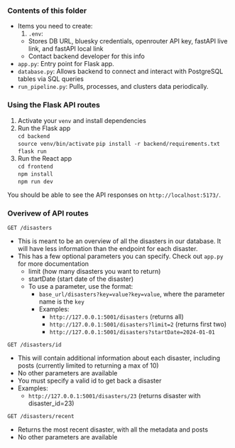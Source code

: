 ### Contents of this folder
  - Items you need to create:
    1. `.env`:
      - Stores DB URL, bluesky credentials, openrouter API key, fastAPI live link, and fastAPI local link
      - Contact backend developer for this info
  - `app.py`: Entry point for Flask app.
  - `database.py`: Allows backend to connect and interact with PostgreSQL tables via SQL queries
  - `run_pipeline.py`: Pulls, processes, and clusters data periodically.

### Using the Flask API routes 

1. Activate your `venv` and install dependencies
2. Run the Flask app \
    `cd backend` \
    `source venv/bin/activate`
    `pip install -r backend/requirements.txt`
    `flask run`
3. Run the React app \
    `cd frontend` \
    `npm install` \
    `npm run dev`

You should be able to see the API responses on `http://localhost:5173/`.

### Overivew of API routes

`GET /disasters`
- This is meant to be an overview of all the disasters in our database. It will have less information than the endpoint for each disaster. 
- This has a few optional parameters you can specify. Check out `app.py` for more documentation 
  - limit (how many disasters you want to return)
  - startDate (start date of the disaster)
  - To use a parameter, use the format: 
    - `base_url/disasters?key=value?key=value`, where the parameter name is the `key` 
    - Examples: 
      - `http://127.0.0.1:5001/disasters` (returns all) 
      - `http://127.0.0.1:5001/disasters?limit=2` (returns first two)
      - `http://127.0.0.1:5001/disasters?startDate=2024-01-01` 

`GET /disasters/id` 
- This will contain additional information about each disaster, including posts (currently limited to returning a max of 10)
- No other parameters are available  
- You must specify a valid id to get back a disaster 
- Examples: 
  - `http://127.0.0.1:5001/disasters/23` (returns disaster with disaster_id=23)

`GET /disasters/recent` 
- Returns the most recent disaster, with all the metadata and posts 
- No other parameters are available
